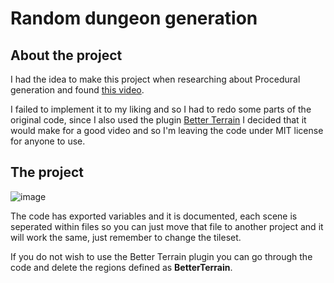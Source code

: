 
# Random dungeon generation

## About the project

I had the idea to make this project when researching about Procedural generation and found [this video](https://youtu.be/G2_SGhmdYFo?si=M4CfwychRCAZVtW9).

I failed to implement it to my liking and so I had to redo some parts of the original code, since I also used the plugin [Better Terrain](https://www.youtube.com/watch?v=0ia6yOKKiGg&t=232s) I decided that it would make for a good video and so I'm leaving the code under MIT license for anyone to use.

## The project

![image](https://github.com/user-attachments/assets/eaaf0c49-89aa-4d5e-86a6-e520d51c2270)


The code has exported variables and it is documented, each scene is seperated within files so you can just move that file to another project and it will work the same, just remember to change the tileset.

If you do not wish to use the Better Terrain plugin you can go through the code and delete the regions defined as **BetterTerrain**. 
